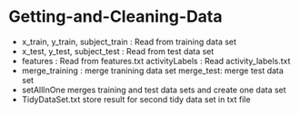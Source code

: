 # Getting-and-Cleaning-Data

- x_train, y_train, subject_train : Read from training data set 
- x_test, y_test, subject_test : Read from test data set 
- features : Read from features.txt activityLabels : Read activity_labels.txt  
- merge_training : merge tranining data set merge_test: merge test data set 
- setAllInOne merges training and test data sets and create one data set 
- TidyDataSet.txt store result for second tidy data set in txt file




